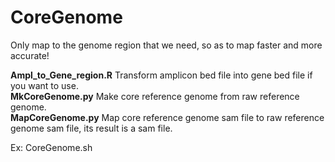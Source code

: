 # CoreGenome
Only map to the genome region that we need, so as to map faster and more accurate!

**Ampl\_to\_Gene\_region.R** Transform amplicon bed file into gene bed file if you want to use.</br>
**MkCoreGenome.py** Make core reference genome from raw reference genome.  </br>
**MapCoreGenome.py** Map core reference genome sam file to raw reference genome sam file, its result is a sam file.</br>

Ex: CoreGenome.sh 


